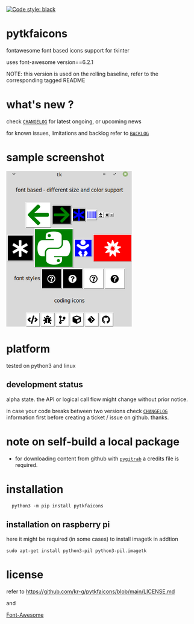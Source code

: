 [![Code style: black](https://img.shields.io/badge/code%20style-black-000000.svg)](https://github.com/psf/black)

# pytkfaicons 

fontawesome font based icons support for tkinter

uses font-awesome version==6.2.1

NOTE: this version is used on the rolling baseline, refer to the corresponding tagged README


# what's new ?

check
[`CHANGELOG`](https://github.com/kr-g/pytkfaicons/blob/main/CHANGELOG.md)
for latest ongoing, or upcoming news 

for known issues, limitations and backlog refer to 
[`BACKLOG`](https://github.com/kr-g/pytkfaicons/blob/main/BACKLOG.md)

# sample screenshot

<img src="screenshot.png" />

# platform

tested on python3 and linux


## development status

alpha state.
the API or logical call flow might change without prior notice.

in case your code breaks between two versions check
[`CHANGELOG`](https://github.com/kr-g/pytkfaicons/blob/main/CHANGELOG.md)
information first before creating a ticket / issue on github. thanks.


# note on self-build a local package 

- for downloading content from github with 
[`pygitrab`](https://github.com/kr-g/pygitgrab) 
a credits file is required.


# installation
    
      python3 -m pip install pytkfaicons


## installation on raspberry pi

here it might be required (in some cases) to install imagetk in addtion

    sudo apt-get install python3-pil python3-pil.imagetk


# license

refer to https://github.com/kr-g/pytkfaicons/blob/main/LICENSE.md

and

[Font-Awesome](https://github.com/FortAwesome/Font-Awesome/tree/master)



